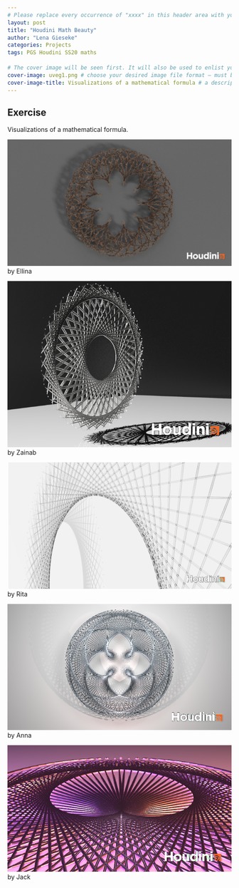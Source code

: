```yaml
---
# Please replace every occurrence of "xxxx" in this header area with your personal information.
layout: post
title: "Houdini Math Beauty"
author: "Lena Gieseke"
categories: Projects
tags: PGS Houdini SS20 maths

# The cover image will be seen first. It will also be used to enlist your project amonst others.
cover-image: uveg1.png # choose your desired image file format — must be supported by web browsers — only one
cover-image-title: Visualizations of a mathematical formula # a descriptive title for the image
---
```


## Exercise

Visualizations of a mathematical formula.

![pgs_ss20_tutorial_02_nurmukhametova_01](pgs_ss20_tutorial_02_nurmukhametova_01.png)  
by Ellina

![pgs_ss20_tutorial_01_tariq_2](pgs_ss20_tutorial_01_tariq_2.png)  
by Zainab

![uveg1](uveg1.png)  
by Rita

![pgs_ss20_tutorial_02_eschenbacher_01](pgs_ss20_tutorial_02_eschenbacher_01.png)  
by Anna

![02](02.png)  
by Jack

